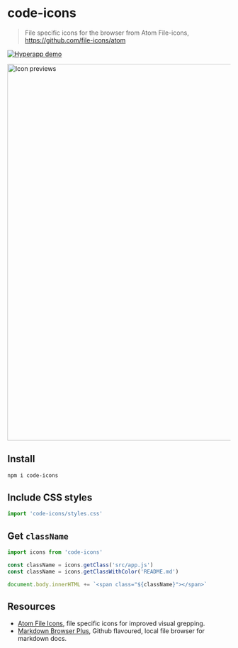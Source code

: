 # code-icons

> File specific icons for the browser from Atom File-icons, https://github.com/file-icons/atom

[![Hyperapp demo](https://img.shields.io/badge/File%20icons%20demo-%E2%86%92-9D6EB3.svg?style=flat-square)](https://websemantics.github.io/file-icons-js)

<img alt="Icon previews" width="850" src="https://raw.githubusercontent.com/file-icons/atom/6714706f268e257100e03c9eb52819cb97ad570b/preview.png" />

## Install

```bash
npm i code-icons
```

## Include CSS styles

```js
import 'code-icons/styles.css'
```

## Get `className`

```js
import icons from 'code-icons'

const className = icons.getClass('src/app.js')
const className = icons.getClassWithColor('README.md')

document.body.innerHTML += `<span class="${className}"></span>`
```

## Resources

- [Atom File Icons](https://github.com/file-icons/atom), file specific icons for improved visual grepping.
- [Markdown Browser Plus](https://github.com/websemantics/markdown-browser-plus), Github flavoured, local file browser for markdown docs.
